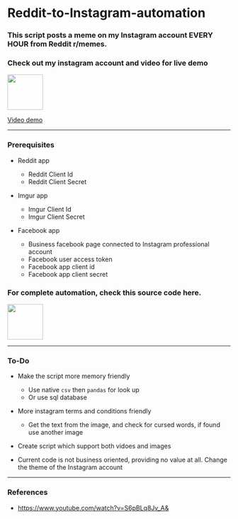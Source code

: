 # Reddit-to-Instagram-automation

### This script posts a meme on my Instagram account EVERY HOUR from Reddit r/memes. 

### Check out my instagram account and video for live demo

[<img src="https://i.imgur.com/pb74Top.png" width="80"/>](https://www.instagram.com/reddit.memes.top/)

[Video demo](https://www.linkedin.com/posts/aditya-rajgor_python-automation-instagram-activity-6924229896860762112-Bm3y?utm_source=linkedin_share&utm_medium=member_desktop_web)
<hr>

### Prerequisites
- Reddit app 
   - Reddit Client Id
   - Reddit Client Secret
   
- Imgur app
   - Imgur Client Id
   - Imgur Client Secret

- Facebook app
  - Business facebook page connected to Instagram professional account
  - Facebook user access token
  - Facebook app client id
  - Facebook app client secret

### For complete automation, check this source code here. 
[<img src="https://i.imgur.com/ixXsNZ8.png" width="80"/>](https://replit.com/@AdityaRajgor/RedditMemesSource)

---
### To-Do
- Make the script more memory friendly
   - Use native `csv` then `pandas` for look up
   - Or use sql database

- More instagram terms and conditions friendly
   - Get the text from the image, and check for cursed words, if found use another image

-  Create script which support both vidoes and images

- Current code is not business oriented, providing no value at all. Change the theme of the Instagram account 
 
---
### References
- https://www.youtube.com/watch?v=S6pBLq8Jv_A&
